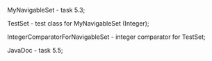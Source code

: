 MyNavigableSet - task 5.3;

TestSet - test class for MyNavigableSet (Integer);

IntegerComparatorForNavigableSet - integer comparator for TestSet;

JavaDoc - task 5.5;
